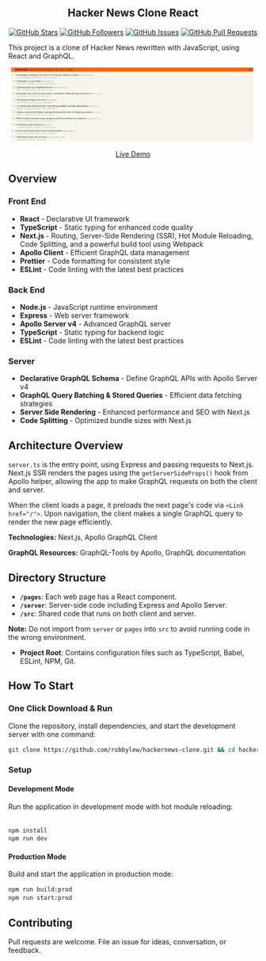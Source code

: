 <h2 align="center">Hacker News Clone React</h2>

<p align="center">
<a href="https://github.com/robbylew/hackernews-clone/stargazers"><img alt="GitHub Stars" src="https://img.shields.io/github/stars/robbylew/hackernews-clone.svg?style=social&label=Star"></a> 
<a href="https://github.com/robbylew/"><img alt="GitHub Followers" src="https://img.shields.io/github/followers/robbylew.svg?style=social&label=Follow"></a> 
<a href="https://github.com/robbylew/hackernews-clone/issues"><img alt="GitHub Issues" src="https://img.shields.io/github/issues/robbylew/hackernews-clone.svg"></a> 
<a href="https://github.com/robbylew/hackernews-clone/pulls"><img alt="GitHub Pull Requests" src="https://img.shields.io/github/issues-pr-raw/robbylew/hackernews-clone.svg"></a>
</p>


This project is a clone of Hacker News rewritten with JavaScript, using React and GraphQL.

<p align="center" margin-bottom="0">
  <a href="http://hackernews.uk" target="_blank">
    <img alt="Hacker News Clone Demo" width="auto" height="auto" src="/public/Image.png">
  </a>
</p>
<p align="center">
  <a href="http://hackernews.uk">Live Demo</a>
</p>

## Overview

### **Front End**

- **React** - Declarative UI framework
- **TypeScript** - Static typing for enhanced code quality
- **Next.js** - Routing, Server-Side Rendering (SSR), Hot Module Reloading, Code Splitting, and a powerful build tool using Webpack
- **Apollo Client** - Efficient GraphQL data management
- **Prettier** - Code formatting for consistent style
- **ESLint** - Code linting with the latest best practices

### **Back End**

- **Node.js** - JavaScript runtime environment
- **Express** - Web server framework
- **Apollo Server v4** - Advanced GraphQL server
- **TypeScript** - Static typing for backend logic
- **ESLint** - Code linting with the latest best practices

### **Server**

- **Declarative GraphQL Schema** - Define GraphQL APIs with Apollo Server v4
- **GraphQL Query Batching & Stored Queries** - Efficient data fetching strategies
- **Server Side Rendering** - Enhanced performance and SEO with Next.js
- **Code Splitting** - Optimized bundle sizes with Next.js

## Architecture Overview

`server.ts` is the entry point, using Express and passing requests to Next.js. Next.js SSR renders the pages using the `getServerSideProps()` hook from Apollo helper, allowing the app to make GraphQL requests on both the client and server.

When the client loads a page, it preloads the next page's code via `<Link href="/">`. Upon navigation, the client makes a single GraphQL query to render the new page efficiently.

**Technologies:** Next.js, Apollo GraphQL Client

**GraphQL Resources:** GraphQL-Tools by Apollo, GraphQL documentation

## Directory Structure

- **`/pages`**: Each web page has a React component.
- **`/server`**: Server-side code including Express and Apollo Server.
- **`/src`**: Shared code that runs on both client and server.

**Note:** Do not import from `server` or `pages` into `src` to avoid running code in the wrong environment.

- **Project Root**: Contains configuration files such as TypeScript, Babel, ESLint, NPM, Git.

## How To Start

### **One Click Download & Run**

Clone the repository, install dependencies, and start the development server with one command:

```bash
git clone https://github.com/robbylew/hackernews-clone.git && cd hackernews-clone && npm install && npm run start
```

### Setup

#### Development Mode

Run the application in development mode with hot module reloading:

```bash

npm install
npm run dev

```

#### Production Mode

Build and start the application in production mode:

```bash
npm run build:prod
npm run start:prod
```

## Contributing

Pull requests are welcome. File an issue for ideas, conversation, or feedback.
